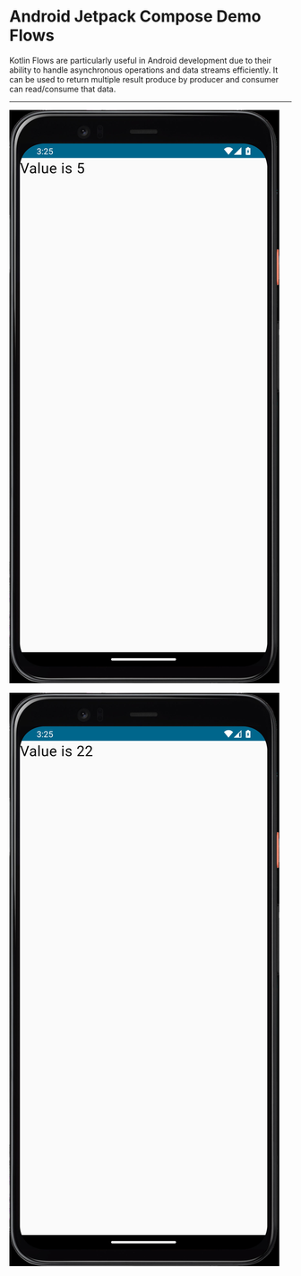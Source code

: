 # Android Jetpack Compose Demo Flows

Kotlin Flows are particularly useful in Android development due to their ability to handle asynchronous operations and data streams efficiently. It can be used to return multiple result produce by producer and consumer can read/consume that data.

---

[![Vaibhav Mojidra - 1.jpeg](https://raw.githubusercontent.com/VaibhavMojidra/Android-Jetpack-Compose---Demo-Flows/master/screenshots/1.jpeg "Vaibhav Mojidra")](https://vaibhavmojidra.github.io/site/)

[![Vaibhav Mojidra - 2.jpeg](https://raw.githubusercontent.com/VaibhavMojidra/Android-Jetpack-Compose---Demo-Flows/master/screenshots/2.jpeg "Vaibhav Mojidra")](https://vaibhavmojidra.github.io/site/)